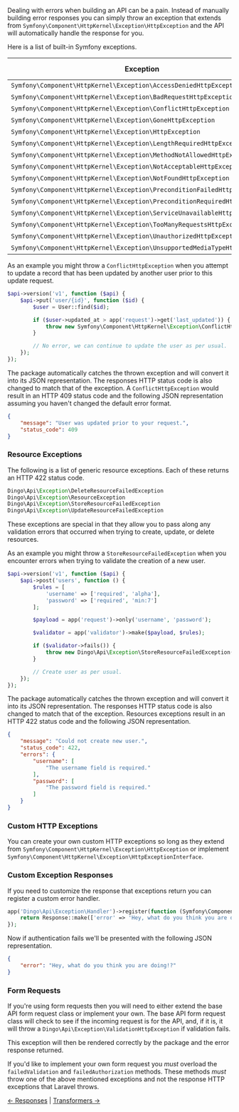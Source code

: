 Dealing with errors when building an API can be a pain. Instead of manually building error responses you can simply throw an exception that extends from `Symfony\Component\HttpKernel\Exception\HttpException` and the API will automatically handle the response for you.

Here is a list of built-in Symfony exceptions.

| Exception                                                                | Status Code |
|--------------------------------------------------------------------------|------------:|
| `Symfony\Component\HttpKernel\Exception\AccessDeniedHttpException`         |         403 |
| `Symfony\Component\HttpKernel\Exception\BadRequestHttpException`           |         400 |
| `Symfony\Component\HttpKernel\Exception\ConflictHttpException`             |         409 |
| `Symfony\Component\HttpKernel\Exception\GoneHttpException`                 |         410 |
| `Symfony\Component\HttpKernel\Exception\HttpException`                     |         500 |
| `Symfony\Component\HttpKernel\Exception\LengthRequiredHttpException`       |         411 |
| `Symfony\Component\HttpKernel\Exception\MethodNotAllowedHttpException`     |         405 |
| `Symfony\Component\HttpKernel\Exception\NotAcceptableHttpException`        |         406 |
| `Symfony\Component\HttpKernel\Exception\NotFoundHttpException`             |         404 |
| `Symfony\Component\HttpKernel\Exception\PreconditionFailedHttpException`   |         412 |
| `Symfony\Component\HttpKernel\Exception\PreconditionRequiredHttpException` |         428 |
| `Symfony\Component\HttpKernel\Exception\ServiceUnavailableHttpException`   |         503 |
| `Symfony\Component\HttpKernel\Exception\TooManyRequestsHttpException`      |         429 |
| `Symfony\Component\HttpKernel\Exception\UnauthorizedHttpException`         |         401 |
| `Symfony\Component\HttpKernel\Exception\UnsupportedMediaTypeHttpException` |         415 |

As an example you might throw a `ConflictHttpException` when you attempt to update a record that has been updated by another user prior to this update request.

```php
$api->version('v1', function ($api) {
    $api->put('user/{id}', function ($id) {
        $user = User::find($id);

        if ($user->updated_at > app('request')->get('last_updated')) {
            throw new Symfony\Component\HttpKernel\Exception\ConflictHttpException('User was updated prior to your request.');
        }

        // No error, we can continue to update the user as per usual.
    });
});
```

The package automatically catches the thrown exception and will convert it into its JSON representation. The responses HTTP status code is also changed to match that of the exception. A `ConflictHttpException` would result in an HTTP 409 status code and the following JSON representation assuming you haven't changed the default error format.

```json
{
	"message": "User was updated prior to your request.",
	"status_code": 409
}
```

### Resource Exceptions

The following is a list of generic resource exceptions. Each of these returns an HTTP 422 status code.

```php
Dingo\Api\Exception\DeleteResourceFailedException
Dingo\Api\Exception\ResourceException
Dingo\Api\Exception\StoreResourceFailedException
Dingo\Api\Exception\UpdateResourceFailedException
```

These exceptions are special in that they allow you to pass along any validation errors that occurred when trying to create, update, or delete resources.

As an example you might throw a `StoreResourceFailedException` when you encounter errors when trying to validate the creation of a new user.

```php
$api->version('v1', function ($api) {
    $api->post('users', function () {
        $rules = [
            'username' => ['required', 'alpha'],
            'password' => ['required', 'min:7']
        ];

        $payload = app('request')->only('username', 'password');

        $validator = app('validator')->make($payload, $rules);

        if ($validator->fails()) {
            throw new Dingo\Api\Exception\StoreResourceFailedException('Could not create new user.', $validator->errors());
        }

        // Create user as per usual.
    });
});
```

The package automatically catches the thrown exception and will convert it into its JSON representation. The responses HTTP status code is also changed to match that of the exception. Resources exceptions result in an HTTP 422 status code and the following JSON representation.

```json
{
    "message": "Could not create new user.",
    "status_code": 422,
    "errors": {
        "username": [
            "The username field is required."
        ],
        "password": [
            "The password field is required."
        ]
    }
}
```

### Custom HTTP Exceptions

You can create your own custom HTTP exceptions so long as they extend from `Symfony\Component\HttpKernel\Exception\HttpException` or implement `Symfony\Component\HttpKernel\Exception\HttpExceptionInterface`.

### Custom Exception Responses

If you need to customize the response that exceptions return you can register a custom error handler.

```php
app('Dingo\Api\Exception\Handler')->register(function (Symfony\Component\HttpKernel\Exception\UnauthorizedHttpException $exception) {
    return Response::make(['error' => 'Hey, what do you think you are doing!?'], 401);
});
```

Now if authentication fails we'll be presented with the following JSON representation.

```json
{
    "error": "Hey, what do you think you are doing!?"
}
```

### Form Requests

If you're using form requests then you will need to either extend the base API form request class or implement your own. The base API form request class will
check to see if the incoming request is for the API, and, if it is, it will throw a `Dingo\Api\Exception\ValidationHttpException` if validation fails.

This exception will then be rendered correctly by the package and the error response returned.

If you'd like to implement your own form request you *must* overload the `failedValidation` and `failedAuthorization` methods. These methods *must* throw one of the above mentioned exceptions and not the response HTTP exceptions that Laravel throws.

[← Responses](https://github.com/liyu001989/dingo-api-wiki-zh/blob/master/Responses) | [Transformers →](https://github.com/liyu001989/dingo-api-wiki-zh/blob/master/Transformers)
